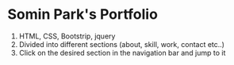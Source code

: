 # Somin Park's Portfolio
1. HTML, CSS, Bootstrip, jquery 
2. Divided into different sections (about, skill, work, contact etc..)
3. Click on the desired section in the navigation bar and jump to it
